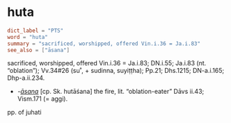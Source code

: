# huta

``` toml
dict_label = "PTS"
word = "huta"
summary = "sacrificed, worshipped, offered Vin.i.36 = Ja.i.83"
see_also = ["āsana"]
```

sacrificed, worshipped, offered Vin.i.36 = Ja.i.83; DN.i.55; Ja.i.83 (nt. “oblation”); Vv.34#26 (su˚, \+ sudinna, suyiṭṭha); Pp.21; Dhs.1215; DN\-a.i.165; Dhp\-a.ii.234.

* *\-[āsana](āsana.md)* [cp. Sk. hutāśana] the fire, lit. “oblation\-eater” Dāvs ii.43; Vism.171 (= aggi).

pp. of juhati

